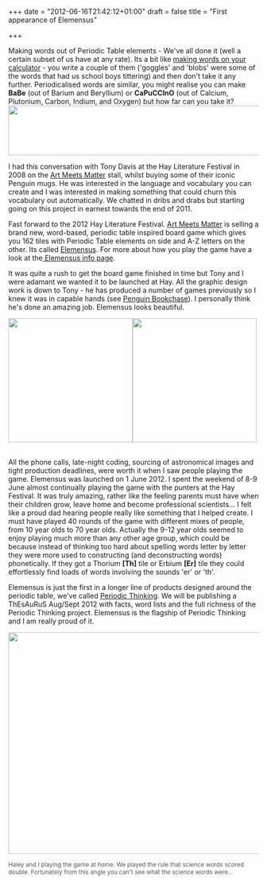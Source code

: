 +++
date = "2012-06-16T21:42:12+01:00"
draft = false
title = "First appearance of Elemensus"

+++

<p>Making words out of Periodic Table elements - We've all done it (well a certain subset of us have at any rate). Its a bit like <a href="http://www.langmaker.com/calculatorwords.htm">making words on your calculator</a> - you write a couple of them ('goggles' and 'blobs' were some of the words that had us school boys tittering) and then don't take it any further. Periodicalised words are similar, you might realise you can make <strong>BaBe</strong> (out of Barium and Beryllium) or <strong>CaPuCCInO</strong> (out of Calcium, Plutonium, Carbon, Indium, and Oxygen) but how far can you take it?<br /><a href="http://static.darkmattersheep.uk/2012/06/Screen-Shot-2012-06-16-at-22.48.29.png"><img alt="" class="aligncenter size-full wp-image-654" height="100" src="http://static.darkmattersheep.uk/2012/06/Screen-Shot-2012-06-16-at-22.48.29.png" title="capuccino" width="552" /></a></p>

<p>I had this conversation with Tony Davis at the Hay Literature Festival in 2008 on the <a href="http://www.artmeetmatter.com">Art Meets Matter</a> stall, whilst buying some of their iconic Penguin mugs. He was interested in the language and vocabulary you can create and I was interested in making something that could churn this vocabulary out automatically. We chatted in dribs and drabs but starting going on this project in earnest towards the end of 2011.</p>

<p>Fast forward to the 2012 Hay Literature Festival. <a href="http://www.artmeetmatter.com">Art Meets Matter</a> is selling a brand new, word-based, periodic table inspired board game which gives you 162 tiles with Periodic Table elements on side and A-Z letters on the other. Its called <a href="http://elemensus.com">Elemensus</a>. For more about how you play the game have a look at the<a href="http://elemensus.com/about"> Elemensus info page</a>.</p>

<p>It was quite a rush to get the board game finished in time but Tony and I were adamant we wanted it to be launched at Hay. All the graphic design work is down to Tony - he has produced a number of games previously so I knew it was in capable hands (see <a href="http://www.artmeetsmatter.com/penguin_classics/the_great_penguin_bookchase.htm">Penguin Bookchase</a>). I personally think he's done an amazing job. Elemensus looks beautiful.</p>

<p><a href="http://static.darkmattersheep.uk/2012/06/elb_1.jpg"><img alt="" class="alignleft size-medium wp-image-645" src="http://static.darkmattersheep.uk/2012/06/elb_1-300x255.jpg" title="Elemensus box" width="250" /></a><a href="http://static.darkmattersheep.uk/2012/06/elemensus_box_back2.jpg"><img alt="" class="alignleft size-medium wp-image-644" src="http://static.darkmattersheep.uk/2012/06/elemensus_box_back2-300x300.jpg" title="Elemensus rear" width="250" /></a><br /><div style="clear: both;"></div><br />All the phone calls, late-night coding, sourcing of astronomical images and tight production deadlines, were worth it when I saw people playing the game. Elemensus was launched on 1 June 2012. I spent the weekend of 8-9 June almost continually playing the game with the punters at the Hay Festival. It was truly amazing, rather like the feeling parents must have when their children grow, leave home and become professional scientists... I felt like a proud dad hearing people really like something that I helped create. I must have played 40 rounds of the game with different mixes of people, from 10 year olds to 70 year olds. Actually the 9-12 year olds seemed to enjoy playing much more than any other age group, which could be because instead of thinking too hard about spelling words letter by letter they were more used to constructing (and deconstructing words) phonetically. If they got a Thorium <strong>[Th]</strong> tile or Erbium <strong>[Er]</strong> tile they could effortlessly find loads of words involving the sounds 'er' or 'th'.</p>

<p>Elemensus is just the first in a longer line of products designed around the periodic table, we've called <a href="http://periodicthinking.net">Periodic Thinking</a>. We will be publishing a ThEsAuRuS Aug/Sept 2012 with facts, word lists and the full richness of the Periodic Thinking project. Elemensus is the flagship of Periodic Thinking and I am really proud of it.</p>

<p><a href="http://static.darkmattersheep.uk/2012/06/IMG_0396.jpg"><img alt="" class="aligncenter size-large wp-image-647" height="446" src="http://static.darkmattersheep.uk/2012/06/IMG_0396-1024x768.jpg" title="Elemensus at home" width="595" /></a><br /><div style="font-size: 85%; color: #555;">Haley and I playing the game at home. We played the rule that science words scored double. Fortunately from this angle you can't see what the science words were...</div></p>